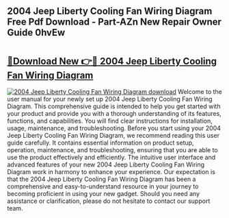 ## 2004 Jeep Liberty Cooling Fan Wiring Diagram Free Pdf Download - Part-AZn New Repair Owner Guide 0hvEw

# <h2><a href="http://dfjaim.blite.top/?on=2004+Jeep+Liberty+Cooling+Fan+Wiring+Diagram">🔗Download New 👉🔴 2004 Jeep Liberty Cooling Fan Wiring Diagram</a></h2>

[![2004 Jeep Liberty Cooling Fan Wiring Diagram download](https://i.imgur.com/lujVjoI.png)](http://dfjaim.blite.top/?on=2004+Jeep+Liberty+Cooling+Fan+Wiring+Diagram)
Welcome to the user manual for your newly set up 2004 Jeep Liberty Cooling Fan Wiring Diagram. This comprehensive guide is intended to help you get started with your product and provide you with a thorough understanding of its features, functions, and capabilities. You will find clear instructions for installation, usage, maintenance, and troubleshooting. Before you start using your 2004 Jeep Liberty Cooling Fan Wiring Diagram, we recommend reading this user guide carefully. It contains essential information on product setup, operation, maintenance, and troubleshooting, ensuring that you are able to use the product effectively and efficiently. The intuitive user interface and advanced features of your new 2004 Jeep Liberty Cooling Fan Wiring Diagram work in harmony to enhance your experience. Our expectation is that the 2004 Jeep Liberty Cooling Fan Wiring Diagram has been a comprehensive and easy-to-understand resource in your journey to becoming proficient in using your new gadget. Should you need any assistance or clarification, please do not hesitate to contact our support team.

